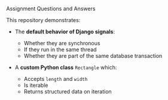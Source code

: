 Assignment Questions and Answers

This repository demonstrates:

- The **default behavior of Django signals**:
  - Whether they are synchronous
  - If they run in the same thread
  - Whether they are part of the same database transaction

- A **custom Python class** `Rectangle` which:
  - Accepts `length` and `width`
  - Is iterable
  - Returns structured data on iteration
